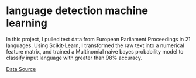 # language detection machine learning

In this project, I pulled text data from European Parliament Proceedings in 21 languages. Using Scikit-Learn, I transformed the raw text into a numerical feature matrix, and trained a Multinomial naive bayes probability model to classify input language with greater than 98% accuracy. 

[Data Source ](http://www.statmt.org/europarl/)
